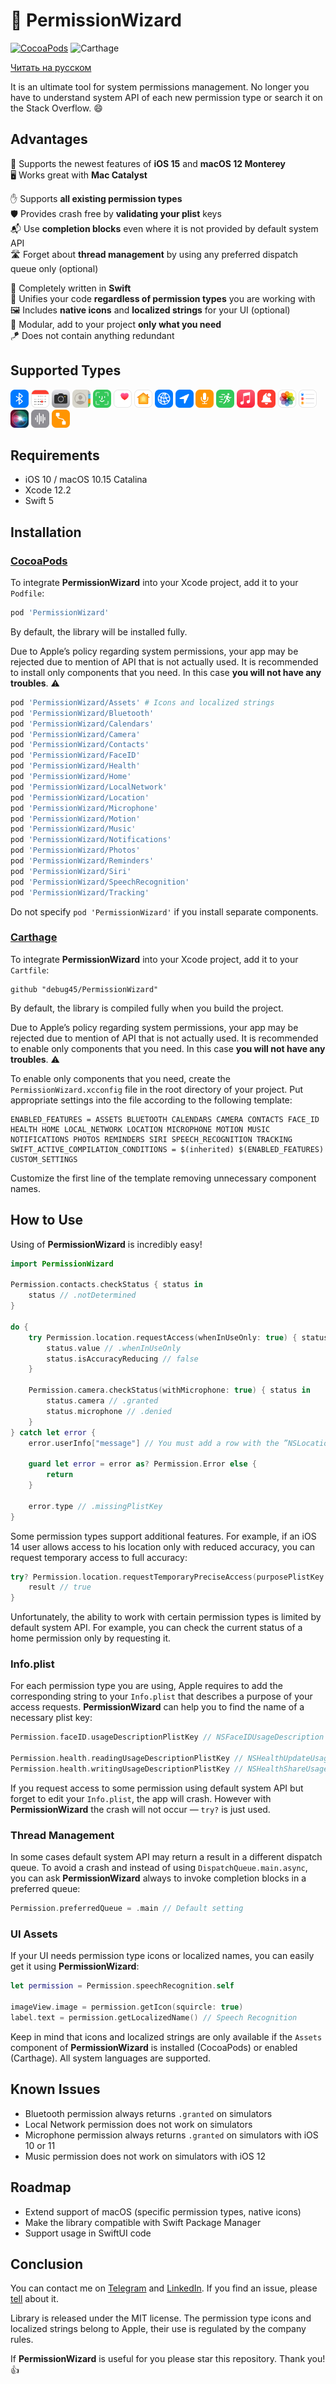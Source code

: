 # 🔮 PermissionWizard

[![CocoaPods](https://img.shields.io/badge/CocoaPods-supported-success)](https://cocoapods.org/pods/PermissionWizard)
![Carthage](https://img.shields.io/badge/Carthage-supported-success)

[Читать на русском](https://github.com/debug45/PermissionWizard/blob/master/README.ru.md)

It is an ultimate tool for system permissions management. No longer you have to understand system API of each new permission type or search it on the Stack Overflow. 😄

## Advantages

📱 Supports the newest features of **iOS 15** and **macOS 12 Monterey**
<br/>
🖥 Works great with **Mac Catalyst**

✋ Supports **all existing permission types**
<br/>
🛡 Provides crash free by **validating your plist** keys
<br/>
📬 Use **completion blocks** even where it is not provided by default system API
<br/>
🛣 Forget about **thread management** by using any preferred dispatch queue only (optional)

🚀 Completely written in **Swift**
<br/>
🍭 Unifies your code **regardless of permission types** you are working with
<br/>
🖼 Includes **native icons** and **localized strings** for your UI (optional)
<br/>
🍕 Modular, add to your project **only what you need**
<br/>
🪁 Does not contain anything redundant

## Supported Types

<img src="https://github.com/debug45/PermissionWizard/raw/master/Documentation/Bluetooth@3x.png" width="29" height="29" title="Bluetooth"/> <img src="https://github.com/debug45/PermissionWizard/raw/master/Documentation/Calendars@3x.png" width="29" height="29" title="Calendars"/> <img src="https://github.com/debug45/PermissionWizard/raw/master/Documentation/Camera@3x.png" width="29" height="29" title="Camera"/> <img src="https://github.com/debug45/PermissionWizard/raw/master/Documentation/Contacts@3x.png" width="29" height="29" title="Contacts"/> <img src="https://github.com/debug45/PermissionWizard/raw/master/Documentation/FaceID@3x.png" width="29" height="29" title="Face ID"/> <img src="https://github.com/debug45/PermissionWizard/raw/master/Documentation/Health@3x.png" width="29" height="29" title="Health"/> <img src="https://github.com/debug45/PermissionWizard/raw/master/Documentation/Home@3x.png" width="29" height="29" title="Home"/> <img src="https://github.com/debug45/PermissionWizard/raw/master/Documentation/LocalNetwork@3x.png" width="29" height="29" title="Local Network"/> <img src="https://github.com/debug45/PermissionWizard/raw/master/Documentation/Location@3x.png" width="29" height="29" title="Location"/> <img src="https://github.com/debug45/PermissionWizard/raw/master/Documentation/Microphone@3x.png" width="29" height="29" title="Microphone"/> <img src="https://github.com/debug45/PermissionWizard/raw/master/Documentation/Motion@3x.png" width="29" height="29" title="Motion"/> <img src="https://github.com/debug45/PermissionWizard/raw/master/Documentation/Music@3x.png" width="29" height="29" title="Music"/> <img src="https://github.com/debug45/PermissionWizard/raw/master/Documentation/Notifications@3x.png" width="29" height="29" title="Notifications"/> <img src="https://github.com/debug45/PermissionWizard/raw/master/Documentation/Photos@3x.png" width="29" height="29" title="Photos"/> <img src="https://github.com/debug45/PermissionWizard/raw/master/Documentation/Reminders@3x.png" width="29" height="29" title="Reminders"/> <img src="https://github.com/debug45/PermissionWizard/raw/master/Documentation/Siri@3x.png" width="29" height="29" title="Siri"/> <img src="https://github.com/debug45/PermissionWizard/raw/master/Documentation/SpeechRecognition@3x.png" width="29" height="29" title="Speech Recognition"/> <img src="https://github.com/debug45/PermissionWizard/raw/master/Documentation/Tracking@3x.png" width="29" height="29" title="Tracking"/>

## Requirements

- iOS 10 / macOS 10.15 Catalina
- Xcode 12.2
- Swift 5

## Installation

### [CocoaPods](https://cocoapods.org)

To integrate **PermissionWizard** into your Xcode project, add it to your `Podfile`:

```ruby
pod 'PermissionWizard'
```

By default, the library will be installed fully.

Due to Apple’s policy regarding system permissions, your app may be rejected due to mention of API that is not actually used. It is recommended to install only components that you need. In this case **you will not have any troubles**. ⚠️

```ruby
pod 'PermissionWizard/Assets' # Icons and localized strings
pod 'PermissionWizard/Bluetooth'
pod 'PermissionWizard/Calendars'
pod 'PermissionWizard/Camera'
pod 'PermissionWizard/Contacts'
pod 'PermissionWizard/FaceID'
pod 'PermissionWizard/Health'
pod 'PermissionWizard/Home'
pod 'PermissionWizard/LocalNetwork'
pod 'PermissionWizard/Location'
pod 'PermissionWizard/Microphone'
pod 'PermissionWizard/Motion'
pod 'PermissionWizard/Music'
pod 'PermissionWizard/Notifications'
pod 'PermissionWizard/Photos'
pod 'PermissionWizard/Reminders'
pod 'PermissionWizard/Siri'
pod 'PermissionWizard/SpeechRecognition'
pod 'PermissionWizard/Tracking'
```

Do not specify `pod 'PermissionWizard'` if you install separate components.

### [Carthage](https://github.com/Carthage/Carthage)

To integrate **PermissionWizard** into your Xcode project, add it to your `Cartfile`:

```ogdl
github "debug45/PermissionWizard"
```

By default, the library is compiled fully when you build the project.

Due to Apple’s policy regarding system permissions, your app may be rejected due to mention of API that is not actually used. It is recommended to enable only components that you need. In this case **you will not have any troubles**. ⚠️

To enable only components that you need, create the `PermissionWizard.xcconfig` file in the root directory of your project. Put appropriate settings into the file according to the following template:

```
ENABLED_FEATURES = ASSETS BLUETOOTH CALENDARS CAMERA CONTACTS FACE_ID HEALTH HOME LOCAL_NETWORK LOCATION MICROPHONE MOTION MUSIC NOTIFICATIONS PHOTOS REMINDERS SIRI SPEECH_RECOGNITION TRACKING
SWIFT_ACTIVE_COMPILATION_CONDITIONS = $(inherited) $(ENABLED_FEATURES) CUSTOM_SETTINGS
```

Customize the first line of the template removing unnecessary component names.

## How to Use

Using of **PermissionWizard** is incredibly easy!

```swift
import PermissionWizard

Permission.contacts.checkStatus { status in
    status // .notDetermined
}

do {
    try Permission.location.requestAccess(whenInUseOnly: true) { status in
        status.value // .whenInUseOnly
        status.isAccuracyReducing // false
    }
    
    Permission.camera.checkStatus(withMicrophone: true) { status in
        status.camera // .granted
        status.microphone // .denied
    }
} catch let error {
    error.userInfo["message"] // You must add a row with the ”NSLocationWhenInUseUsageDescription“ key to your app‘s plist file and specify the reason why you are requesting access to location. This information will be displayed to a user.
    
    guard let error = error as? Permission.Error else {
        return
    }
    
    error.type // .missingPlistKey
}
```

Some permission types support additional features. For example, if an iOS 14 user allows access to his location only with reduced accuracy, you can request temporary access to full accuracy:

```swift
try? Permission.location.requestTemporaryPreciseAccess(purposePlistKey: "Default") { result in
    result // true
}
```

Unfortunately, the ability to work with certain permission types is limited by default system API. For example, you can check the current status of a home permission only by requesting it.

### Info.plist

For each permission type you are using, Apple requires to add the corresponding string to your `Info.plist` that describes a purpose of your access requests. **PermissionWizard** can help you to find the name of a necessary plist key:

```swift
Permission.faceID.usageDescriptionPlistKey // NSFaceIDUsageDescription

Permission.health.readingUsageDescriptionPlistKey // NSHealthUpdateUsageDescription
Permission.health.writingUsageDescriptionPlistKey // NSHealthShareUsageDescription
```

If you request access to some permission using default system API but forget to edit your `Info.plist`, the app will crash. However with **PermissionWizard** the crash will not occur — `try?` is just used.

### Thread Management

In some cases default system API may return a result in a different dispatch queue. To avoid a crash and instead of using `DispatchQueue.main.async`, you can ask **PermissionWizard** always to invoke completion blocks in a preferred queue:

```swift
Permission.preferredQueue = .main // Default setting
```

### UI Assets

If your UI needs permission type icons or localized names, you can easily get it using **PermissionWizard**:

```swift
let permission = Permission.speechRecognition.self

imageView.image = permission.getIcon(squircle: true)
label.text = permission.getLocalizedName() // Speech Recognition
```

Keep in mind that icons and localized strings are only available if the `Assets` component of **PermissionWizard** is installed (CocoaPods) or enabled (Carthage). All system languages are supported.

## Known Issues

- Bluetooth permission always returns `.granted` on simulators
- Local Network permission does not work on simulators
- Microphone permission always returns `.granted` on simulators with iOS 10 or 11
- Music permission does not work on simulators with iOS 12

## Roadmap

- Extend support of macOS (specific permission types, native icons)
- Make the library compatible with Swift Package Manager
- Support usage in SwiftUI code

## Conclusion

You can contact me on [Telegram](https://t.me/debug45) and [LinkedIn](https://linkedin.com/in/debug45). If you find an issue, please [tell](https://github.com/debug45/PermissionWizard/issues/new) about it.

Library is released under the MIT license. The permission type icons and localized strings belong to Apple, their use is regulated by the company rules.

If **PermissionWizard** is useful for you please star this repository. Thank you! 👍